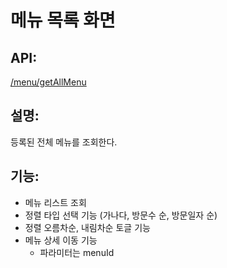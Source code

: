 # 메뉴 목록 화면

## API: 
[/menu/getAllMenu](https://github.com/lunch-team/lunch-rest-api/wiki/Menu#모든-메뉴-조회)

## 설명:
등록된 전체 메뉴를 조회한다.

## 기능:
- 메뉴 리스트 조회
- 정렬 타입 선택 기능 (가나다, 방문수 순, 방문일자 순)
- 정렬 오름차순, 내림차순 토글 기능
- 메뉴 상세 이동 기능
  - 파라미터는 menuId